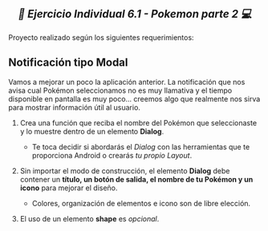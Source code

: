 **_<h2 align="center">:vulcan_salute: Ejercicio Individual 6.1 - Pokemon parte 2 :computer:</h2>_**

Proyecto realizado según los siguientes requerimientos:

## Notificación tipo Modal

Vamos a mejorar un poco la aplicación anterior. La notificación que nos avisa cual Pokémon seleccionamos no es muy llamativa y el tiempo disponible en pantalla es muy poco... creemos algo que realmente nos sirva para mostrar información útil al usuario.

1. Crea una función que reciba el nombre del Pokémon que seleccionaste y lo muestre dentro de un elemento __Dialog__.
    - Te toca decidir si abordarás el _Dialog_ con las herramientas que te proporciona Android o crearás _tu propio Layout_.

2. Sin importar el modo de construcción, el elemento __Dialog__ debe contener un __título, un botón de salida, el nombre de tu Pokémon y un icono__ para mejorar el diseño.
    - Colores, organización de elementos e icono son de libre elección.

3. El uso de un elemento __shape__ es _opcional_.


